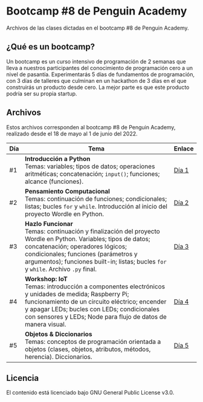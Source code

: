 # Bootcamp #8 de Penguin Academy
Archivos de las clases dictadas en el bootcamp #8 de Penguin Academy. 

## ¿Qué es un bootcamp?
Un bootcamp es un curso intensivo de programación de 2 semanas que lleva a nuestros participantes del conocimiento de programación cero a un nivel de pasantía. Experimentarás 5 días de fundamentos de programación, con 3 días de talleres que culminan en un hackathon de 3 días en el que construirás un producto desde cero. La mejor parte es que este producto podría ser su propia startup.

## Archivos
Estos archivos corresponden al bootcamp #8 de Penguin Academy, realizado desde el 18 de mayo al 1 de junio del 2022.

| Día | Tema | Enlace |
| --- | --- | --- |
| #1 | **Introducción a Python** <br> Temas: variables; tipos de datos; operaciones aritméticas; concatenación; `input()`; funciones; alcance (funciones). | [Día 1](https://github.com/penguin-academy/bootcamp-8/blob/main/dia1.ipynb) |
| #2 | **Pensamiento Computacional** <br> Temas: continuación de funciones; condicionales; listas; bucles `for` y `while`. Introducción al inicio del proyecto Wordle en Python. | [Día 2](https://github.com/penguin-academy/bootcamp-8/blob/main/dia2.ipynb) |
| #3 | **Hazlo Funcionar** <br> Temas: continuación y finalización del proyecto Wordle en Python. Variables; tipos de datos; concatenación; operadores lógicos; condicionales; funciones (parámetros y argumentos); funciones built-in; listas; bucles `for` y `while`. Archivo `.py` final. | [Día 3](https://github.com/penguin-academy/bootcamp-8/tree/main/dia3) |
| #4 | **Workshop: IoT** <br> Temas: introducción a componentes electrónicos y unidades de medida; Raspberry Pi; funcionamiento de un circuito eléctrico; encender y apagar LEDs; bucles con LEDs; condicionales con sensores y LEDs; Node para flujo de datos de manera visual. | [Día 4](https://github.com/penguin-academy/bootcamp-8/tree/main/dia4) |
| #5 | **Objetos & Diccionarios** <br> Temas: conceptos de programación orientada a objetos (clases, objetos, atributos, métodos, herencia). Diccionarios.| [Día 5](https://github.com/penguin-academy/bootcamp-8/blob/main/dia5.ipynb) |


## Licencia
El contenido está licenciado bajo GNU General Public License v3.0.
